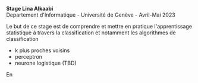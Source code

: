 **Stage Lina Alkaabi**  
Departement d'Informatique - Université de Genève - Avril-Mai 2023

Le but de ce stage est de comprendre et mettre en pratique l'apprentissage statistique à travers la classification et notamment les algorithmes de classification
  - k plus proches voisins
  - perceptron
  - neurone logistique (TBD)

En
